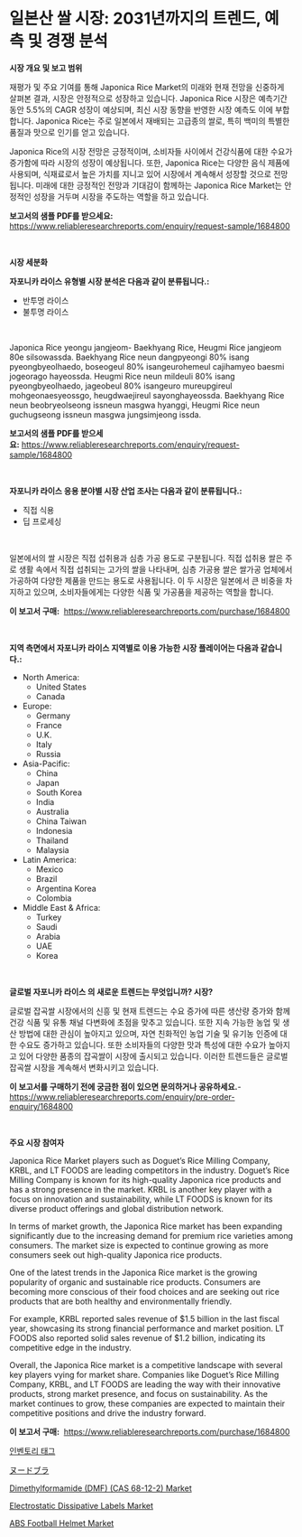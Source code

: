 <p><h1>일본산 쌀 시장: 2031년까지의 트렌드, 예측 및 경쟁 분석</h1></p><p><strong>시장 개요 및 보고 범위</strong></p>
<p><p>재평가 및 주요 기여를 통해 Japonica Rice Market의 미래와 현재 전망을 신중하게 살펴본 결과, 시장은 안정적으로 성장하고 있습니다. Japonica Rice 시장은 예측기간 동안 5.5%의 CAGR 성장이 예상되며, 최신 시장 동향을 반영한 시장 예측도 이에 부합합니다. Japonica Rice는 주로 일본에서 재배되는 고급종의 쌀로, 특히 백미의 특별한 품질과 맛으로 인기를 얻고 있습니다.</p><p>Japonica Rice의 시장 전망은 긍정적이며, 소비자들 사이에서 건강식품에 대한 수요가 증가함에 따라 시장의 성장이 예상됩니다. 또한, Japonica Rice는 다양한 음식 제품에 사용되며, 식재료로서 높은 가치를 지니고 있어 시장에서 계속해서 성장할 것으로 전망됩니다. 미래에 대한 긍정적인 전망과 기대감이 함께하는 Japonica Rice Market는 안정적인 성장을 거두며 시장을 주도하는 역할을 하고 있습니다.</p></p>
<p><strong>보고서의 샘플 PDF를 받으세요:</strong> <a href="https://www.reliableresearchreports.com/enquiry/request-sample/1684800">https://www.reliableresearchreports.com/enquiry/request-sample/1684800</a></p>
<p>&nbsp;</p>
<p><strong>시장 세분화</strong></p>
<p><strong>자포니카 라이스 유형별 시장 분석은 다음과 같이 분류됩니다.:</strong></p>
<p><ul><li>반투명 라이스</li><li>불투명 라이스</li></ul></p>
<p>&nbsp;</p>
<p><p>Japonica Rice yeongu jangjeom- Baekhyang Rice, Heugmi Rice jangjeom 80e silsowassda. Baekhyang Rice neun dangpyeongi 80% isang pyeongbyeolhaedo, boseogeul 80% isangeurohemeul cajihamyeo baesmi jogeorago hayeossda. Heugmi Rice neun mildeuli 80% isang pyeongbyeolhaedo, jageobeul 80% isangeuro mureupgireul mohgeonaesyeossgo, heugdwaejireul sayonghayeossda. Baekhyang Rice neun beobryeolseong issneun masgwa hyanggi, Heugmi Rice neun guchugseong issneun masgwa jungsimjeong issda.</p></p>
<p><strong>보고서의 샘플 PDF를 받으세요:</strong>&nbsp;<a href="https://www.reliableresearchreports.com/enquiry/request-sample/1684800">https://www.reliableresearchreports.com/enquiry/request-sample/1684800</a></p>
<p>&nbsp;</p>
<p><strong> 자포니카 라이스 응용 분야별 시장 산업 조사는 다음과 같이 분류됩니다.:</strong></p>
<p><ul><li>직접 식용</li><li>딥 프로세싱</li></ul></p>
<p>&nbsp;</p>
<p><p>일본에서의 쌀 시장은 직접 섭취용과 심층 가공 용도로 구분됩니다. 직접 섭취용 쌀은 주로 생활 속에서 직접 섭취되는 고가의 쌀을 나타내며, 심층 가공용 쌀은 쌀가공 업체에서 가공하여 다양한 제품을 만드는 용도로 사용됩니다. 이 두 시장은 일본에서 큰 비중을 차지하고 있으며, 소비자들에게는 다양한 식품 및 가공품을 제공하는 역할을 합니다.</p></p>
<p><strong>이 보고서 구매:</strong>&nbsp; <a href="https://www.reliableresearchreports.com/purchase/1684800">https://www.reliableresearchreports.com/purchase/1684800</a></p>
<p>&nbsp;</p>
<p><strong>지역 측면에서 자포니카 라이스 지역별로 이용 가능한 시장 플레이어는 다음과 같습니다.:</strong></p>
<p><ul>
    <li>
        North America:
        <ul>
            <li>United States</li>
            <li>Canada</li>
        </ul>
    </li>
    <li>
        Europe:
        <ul>
            <li>Germany</li>
            <li>France</li>
            <li>U.K.</li>
            <li>Italy</li>
            <li>Russia</li>
        </ul>
    </li>
    <li>
        Asia-Pacific:
        <ul>
            <li>China</li>
            <li>Japan</li>
            <li>South Korea</li>
            <li>India</li>
            <li>Australia</li>
            <li>China Taiwan</li>
            <li>Indonesia</li>
            <li>Thailand</li>
            <li>Malaysia</li>
        </ul>
    </li>
    <li>
        Latin America:
        <ul>
            <li>Mexico</li>
            <li>Brazil</li>
            <li>Argentina Korea</li>
            <li>Colombia</li>
        </ul>
    </li>
    <li>
        Middle East & Africa:
        <ul>
            <li>Turkey</li>
            <li>Saudi</li>
            <li>Arabia</li>
            <li>UAE</li>
            <li>Korea</li>
        </ul>
    </li>
    </ul></p>
<p>&nbsp;</p>
<p><strong>글로벌 자포니카 라이스 의 새로운 트렌드는 무엇입니까? 시장?</strong></p>
<p><p>글로벌 잡곡쌀 시장에서의 신흥 및 현재 트렌드는 수요 증가에 따른 생산량 증가와 함께 건강 식품 및 유통 채널 다변화에 초점을 맞추고 있습니다. 또한 지속 가능한 농업 및 생산 방법에 대한 관심이 높아지고 있으며, 자연 친화적인 농업 기술 및 유기농 인증에 대한 수요도 증가하고 있습니다. 또한 소비자들의 다양한 맛과 특성에 대한 수요가 높아지고 있어 다양한 품종의 잡곡쌀이 시장에 출시되고 있습니다. 이러한 트렌드들은 글로벌 잡곡쌀 시장을 계속해서 변화시키고 있습니다.</p></p>
<p><strong>이 보고서를 구매하기 전에 궁금한 점이 있으면 문의하거나 공유하세요.</strong>- <a href="https://www.reliableresearchreports.com/enquiry/pre-order-enquiry/1684800">https://www.reliableresearchreports.com/enquiry/pre-order-enquiry/1684800</a></p>
<p>&nbsp;</p>
<p><strong>주요 시장 참여자</strong></p>
<p><p>Japonica Rice Market players such as Doguet’s Rice Milling Company, KRBL, and LT FOODS are leading competitors in the industry. Doguet’s Rice Milling Company is known for its high-quality Japonica rice products and has a strong presence in the market. KRBL is another key player with a focus on innovation and sustainability, while LT FOODS is known for its diverse product offerings and global distribution network.</p><p>In terms of market growth, the Japonica Rice market has been expanding significantly due to the increasing demand for premium rice varieties among consumers. The market size is expected to continue growing as more consumers seek out high-quality Japonica rice products.</p><p>One of the latest trends in the Japonica Rice market is the growing popularity of organic and sustainable rice products. Consumers are becoming more conscious of their food choices and are seeking out rice products that are both healthy and environmentally friendly.</p><p>For example, KRBL reported sales revenue of $1.5 billion in the last fiscal year, showcasing its strong financial performance and market position. LT FOODS also reported solid sales revenue of $1.2 billion, indicating its competitive edge in the industry.</p><p>Overall, the Japonica Rice market is a competitive landscape with several key players vying for market share. Companies like Doguet’s Rice Milling Company, KRBL, and LT FOODS are leading the way with their innovative products, strong market presence, and focus on sustainability. As the market continues to grow, these companies are expected to maintain their competitive positions and drive the industry forward.</p></p>
<p><strong>이 보고서 구매:</strong>&nbsp;&nbsp;<a href="https://www.reliableresearchreports.com/purchase/1684800">https://www.reliableresearchreports.com/purchase/1684800</a></p>
<p><p><a href="https://github.com/vs019sa3m8x/Market-Research-Report-List-1/blob/main/1926664187441.md">인벤토리 태그</a></p><p><a href="https://github.com/oqxogxyvqe90775/Market-Research-Report-List-1/blob/main/8609931187528.md">ヌードブラ</a></p><p><a href="https://meowing-canidae-761.notion.site/Dimethylformamide-DMF-CAS-68-12-2-Market-Size-Growth-and-Forecast-from-2024-2031-8db7dda5cac7447bb7056d66bd95a964">Dimethylformamide (DMF) (CAS 68-12-2) Market</a></p><p><a href="https://issuu.com/reportprime-2/docs/electrostatic-dissipative-labels-market-size-2030.">Electrostatic Dissipative Labels Market</a></p><p><a href="https://view.publitas.com/reportprime-1/abs-football-helmet-market-size-growth-and-forecast-from-2023-2030/">ABS Football Helmet Market</a></p></p>
